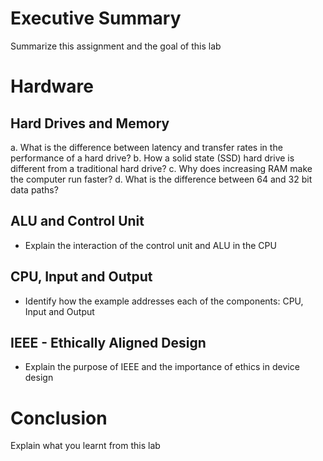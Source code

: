 
# Executive Summary
Summarize this assignment and the goal of this lab

# Hardware
## Hard Drives and Memory
a. What is the difference between latency and transfer rates in the performance of a hard drive?
b. How a solid state (SSD) hard drive is different from a traditional hard drive?
c. Why does increasing RAM make the computer run faster?
d. What is the difference between 64 and 32 bit data paths?

## ALU and Control Unit
* Explain the interaction of the control unit and ALU in the CPU

## CPU, Input and Output
* Identify how the example addresses each of the components: CPU, Input and Output

## IEEE - Ethically Aligned Design
* Explain the purpose of IEEE and the importance of ethics in device design

# Conclusion
Explain what you learnt from this lab
